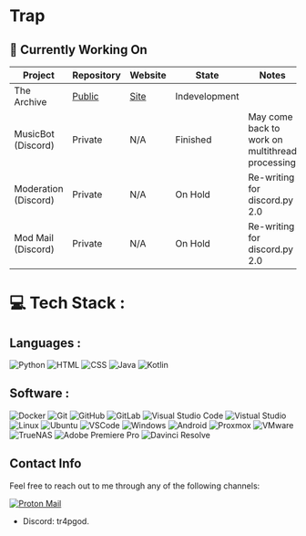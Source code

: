 # Trap

## 🚀 Currently Working On

| Project | Repository | Website | State | Notes |
| ------- | ---------- | ------- | ----- | ----- |
|The Archive | [Public](https://github.com/trapgod1/trapgod1.github.io) | [Site](https://trapgod1.github.io)| Indevelopment| |
| MusicBot (Discord)| Private | N/A | Finished | May come back to work on multithread processing |
| Moderation (Discord) | Private | N/A | On Hold | Re-writing for discord.py 2.0 |
| Mod Mail (Discord) | Private | N/A | On Hold | Re-writing for discord.py 2.0 |


# 💻 Tech Stack :

## Languages :

<div style="display: inline-block;">
  <img alt="Python" src="https://img.shields.io/badge/Python-FFD43B?style=for-the-badge&logo=python&logoColor=blue">
  <img alt="HTML" src="https://img.shields.io/badge/HTML5-E34F26?style=for-the-badge&logo=html5&logoColor=white">
  <img alt="CSS" src="https://img.shields.io/badge/CSS3-1572B6?style=for-the-badge&logo=css3&logoColor=white">
  <img alt="Java" src="https://img.shields.io/badge/JavaScript-323330?style=for-the-badge&logo=javascript&logoColor=F7DF1E">
  <img alt="Kotlin" src="https://img.shields.io/badge/kotlin-%237F52FF.svg?style=for-the-badge&logo=kotlin&logoColor=white">
</div>

## Software :

<div style="display: inline-block;">
  <img alt="Docker" src="https://img.shields.io/badge/Docker-2CA5E0?style=for-the-badge&logo=docker&logoColor=white">
  <img alt="Git" src="https://img.shields.io/badge/GIT-E44C30?style=for-the-badge&logo=git&logoColor=white">
  <img alt="GitHub" src="https://img.shields.io/badge/GitHub-100000?style=for-the-badge&logo=github&logoColor=white">
  <img alt="GitLab" src="https://img.shields.io/badge/-GitLab-262626?style=for-the-badge&logo=gitlab">
  <img alt="Visual Studio Code" src="https://img.shields.io/badge/Visual_Studio_Code-0078D4?style=for-the-badge&logo=visual%20studio%20code&logoColor=white">
  <img alt="Vistual Studio" src="https://img.shields.io/badge/Visual_Studio-5C2D91?style=for-the-badge&logo=visual%20studio&logoColor=white">
  <img alt="Linux" src="https://img.shields.io/badge/Linux-FCC624?style=for-the-badge&logo=linux&logoColor=black">
  <img alt="Ubuntu" src="https://img.shields.io/badge/Ubuntu-E95420?style=for-the-badge&logo=ubuntu&logoColor=white">
  <img alt="VSCode" src="https://img.shields.io/badge/VSCode-0078D4?style=for-the-badge&logo=visual%20studio%20code&logoColor=white">
  <img alt="Windows" src="https://img.shields.io/badge/Windows-0078D6?style=for-the-badge&logo=windows&logoColor=white">
  <img alt="Android" src="https://img.shields.io/badge/Android-3DDC84?style=for-the-badge&logo=android&logoColor=white">
  <img alt="Proxmox" src="https://img.shields.io/badge/Proxmox-E57000?style=for-the-badge&logo=proxmox&logoColor=white">
  <img alt="VMware" src="https://img.shields.io/badge/VMware-231f20?style=for-the-badge&logo=VMware&logoColor=white">
  <img alt="TrueNAS" src="https://img.shields.io/badge/TrueNAS-0095D5?style=for-the-badge&logo=truenas&logoColor=white">
  <img alt="Adobe Premiere Pro" src="https://img.shields.io/badge/Adobe%20Premiere%20Pro-9999FF.svg?style=for-the-badge&logo=Adobe%20Premiere%20Pro&logoColor=white">
  <img alt="Davinci Resolve" src="https://ziadoua.github.io/m3-Markdown-Badges/badges/DaVinciResolve/davinciresolve1.svg">
</div>

## Contact Info

Feel free to reach out to me through any of the following channels:

<a href="mailto:TrapG0d+Git@proton.me">
  <img src="https://img.shields.io/badge/proton%20mail-6D4AFF?style=for-the-badge&logo=protonmail&logoColor=white" alt="Proton Mail">
</a>

- Discord: tr4pgod.
